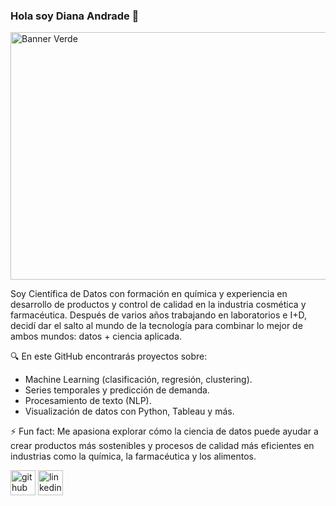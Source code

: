 ### Hola soy Diana Andrade 👋


<img width="1584" height="396" alt="Banner Verde" src="https://github.com/user-attachments/assets/dd1a7856-582c-4c44-89cd-5d44bbadc0d0" />



Soy Científica de Datos con formación en química y experiencia en desarrollo de productos y control de calidad en la industria cosmética y farmacéutica.
Después de varios años trabajando en laboratorios e I+D, decidí dar el salto al mundo de la tecnología para combinar lo mejor de ambos mundos: datos + ciencia aplicada.

🔍 En este GitHub encontrarás proyectos sobre:

- Machine Learning (clasificación, regresión, clustering).
- Series temporales y predicción de demanda.
- Procesamiento de texto (NLP).
- Visualización de datos con Python, Tableau y más.

⚡ Fun fact: Me apasiona explorar cómo la ciencia de datos puede ayudar a crear productos más sostenibles y procesos de calidad más eficientes en industrias como la química, la farmacéutica y los alimentos.
  

[<img src='https://cdn.jsdelivr.net/npm/simple-icons@3.0.1/icons/github.svg' alt='github' height='40'>](https://github.com/dpandrader)  [<img src='https://cdn.jsdelivr.net/npm/simple-icons@3.0.1/icons/linkedin.svg' alt='linkedin' height='40'>](https://www.linkedin.com/in/dianap-andrade)  
